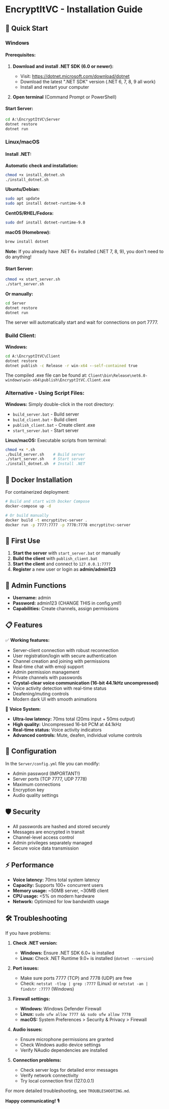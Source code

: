 # EncryptItVC - Installation Guide

## 🚀 Quick Start

### Windows

#### Prerequisites:

1. **Download and install .NET SDK (6.0 or newer):**
   - Visit: https://dotnet.microsoft.com/download/dotnet
   - Download the latest ".NET SDK" version (.NET 6, 7, 8, 9 all work)
   - Install and restart your computer

2. **Open terminal** (Command Prompt or PowerShell)

#### Start Server:

```cmd
cd A:\EncryptItVC\Server
dotnet restore
dotnet run
```

### Linux/macOS

#### Install .NET:

**Automatic check and installation:**
```bash
chmod +x install_dotnet.sh
./install_dotnet.sh
```

**Ubuntu/Debian:**
```bash
sudo apt update
sudo apt install dotnet-runtime-9.0
```

**CentOS/RHEL/Fedora:**
```bash
sudo dnf install dotnet-runtime-9.0
```

**macOS (Homebrew):**
```bash
brew install dotnet
```

**Note:** If you already have .NET 6+ installed (.NET 7, 8, 9), you don't need to do anything!

#### Start Server:

```bash
chmod +x start_server.sh
./start_server.sh
```

**Or manually:**
```bash
cd Server
dotnet restore
dotnet run
```

The server will automatically start and wait for connections on port 7777.

### Build Client:

**Windows:**
```cmd
cd A:\EncryptItVC\Client
dotnet restore
dotnet publish -c Release -r win-x64 --self-contained true
```

The compiled .exe file can be found at: `Client\bin\Release\net6.0-windows\win-x64\publish\EncryptItVC.Client.exe`

### Alternative - Using Script Files:

**Windows:**
Simply double-click in the root directory:
- `build_server.bat` - Build server
- `build_client.bat` - Build client  
- `publish_client.bat` - Create client .exe
- `start_server.bat` - Start server

**Linux/macOS:**
Executable scripts from terminal:
```bash
chmod +x *.sh
./build_server.sh    # Build server
./start_server.sh    # Start server
./install_dotnet.sh  # Install .NET
```

## 🐳 Docker Installation

For containerized deployment:

```bash
# Build and start with Docker Compose
docker-compose up -d

# Or build manually
docker build -t encryptitvc-server .
docker run -p 7777:7777 -p 7778:7778 encryptitvc-server
```

## 🎯 First Use

1. **Start the server** with `start_server.bat` or manually
2. **Build the client** with `publish_client.bat`
3. **Start the client** and connect to `127.0.0.1:7777`
4. **Register** a new user or login as **admin/admin123**

## 👑 Admin Functions

- **Username:** admin
- **Password:** admin123 (CHANGE THIS in config.yml!)
- **Capabilities:** Create channels, assign permissions

## 📋 Features

✅ **Working features:**
- Server-client connection with robust reconnection
- User registration/login with secure authentication
- Channel creation and joining with permissions
- Real-time chat with emoji support
- Admin permission management
- Private channels with passwords
- **Crystal-clear voice communication (16-bit 44.1kHz uncompressed)**
- Voice activity detection with real-time status
- Deafening/muting controls
- Modern dark UI with smooth animations

🎤 **Voice System:**
- **Ultra-low latency:** 70ms total (20ms input + 50ms output)
- **High quality:** Uncompressed 16-bit PCM at 44.1kHz
- **Real-time status:** Voice activity indicators
- **Advanced controls:** Mute, deafen, individual volume controls

## 🔧 Configuration

In the `Server/config.yml` file you can modify:
- Admin password (IMPORTANT!)
- Server ports (TCP 7777, UDP 7778)
- Maximum connections
- Encryption key
- Audio quality settings

## 🛡️ Security

- All passwords are hashed and stored securely
- Messages are encrypted in transit
- Channel-level access control
- Admin privileges separately managed
- Secure voice data transmission

## ⚡ Performance

- **Voice latency:** 70ms total system latency
- **Capacity:** Supports 100+ concurrent users
- **Memory usage:** ~50MB server, ~30MB client
- **CPU usage:** <5% on modern hardware
- **Network:** Optimized for low bandwidth usage

## 🛠️ Troubleshooting

If you have problems:

1. **Check .NET version:**
   - **Windows:** Ensure .NET SDK 6.0+ is installed
   - **Linux:** Check .NET Runtime 9.0+ is installed (`dotnet --version`)

2. **Port issues:**
   - Make sure ports 7777 (TCP) and 7778 (UDP) are free
   - Check: `netstat -tlnp | grep :7777` (Linux) or `netstat -an | findstr :7777` (Windows)

3. **Firewall settings:**
   - **Windows:** Windows Defender Firewall
   - **Linux:** `sudo ufw allow 7777 && sudo ufw allow 7778`
   - **macOS:** System Preferences > Security & Privacy > Firewall

4. **Audio issues:**
   - Ensure microphone permissions are granted
   - Check Windows audio device settings
   - Verify NAudio dependencies are installed

5. **Connection problems:**
   - Check server logs for detailed error messages
   - Verify network connectivity
   - Try local connection first (127.0.0.1)

For more detailed troubleshooting, see `TROUBLESHOOTING.md`.

**Happy communicating!** 🎙️
